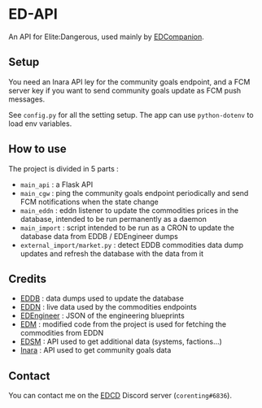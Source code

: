 # ED-API

An API for Elite:Dangerous, used mainly by [EDCompanion](https://github.com/corenting/edcompanion).

## Setup

You need an Inara API ley for the community goals endpoint, and a FCM server key if you want to send community goals update as FCM push messages.

See `config.py` for all the setting setup. The app can use `python-dotenv` to load env variables.

## How to use

The project is divided in 5 parts :
- `main_api` : a Flask API
- `main_cgw` : ping the community goals endpoint periodically and send FCM notifications when the state change
- `main_eddn` : eddn listener to update the commodities prices in the database, intended to be run permanently as a daemon
- `main_import` : script intended to be run as a CRON to update the database data from EDDB / EDEngineer dumps
- `external_import/market.py` : detect EDDB commodities data dump updates and refresh the database with the data from it

## Credits

- [EDDB](https://eddb.io/) : data dumps used to update the database
- [EDDN](https://eddn.edcd.io/) : live data used by the commodities endpoints
- [EDEngineer](https://github.com/msarilar/EDEngineer) : JSON of the engineering blueprints
- [EDM](https://gitlab.com/flat-galaxy/edm/issues) : modified code from the project is used for fetching the commodities from EDDN
- [EDSM](https://www.edsm.net/) : API used to get additional data (systems, factions...)
- [Inara](https://inara.cz/) : API used to get community goals data

## Contact

You can contact me on the [EDCD](https://edcd.github.io/) Discord server (`corenting#6836`).